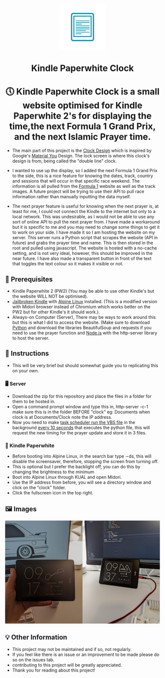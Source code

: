 <!-- markdownlint-disable-next-line -->
<p align="center">
  <img width="150" src="kindle.png" alt="Kindle Paperwhite Logo"></a>
<h1 align="center">Kindle Paperwhite Clock</h1>

<h1 align="center">🕔 Kindle Paperwhite Clock is a small website optimised for Kindle Paperwhite 2's for displaying the time,the next Formula 1 Grand Prix, and the next Islamic Prayer time.</h1>

- The main part of this project is the [Clock Design](/images/pixel-lockscreen-clock.png) which is inspired by Google's [Material You](https://material.io/blog/announcing-material-you) Design. The lock screen is where this clock's design is from, being called the "double line" clock.

- I wanted to use up the display, so I added the next Formula 1 Grand Prix to the side, this is a nice feature for knowing the dates, track, country and sessions that will occur in that specific race weekend. The information is all pulled from the [Formula 1](https://www.formula1.com/en/racing/2023.html) website as well as the track images. A future project will be trying to use their API to pull race information rather than manually inputting the data myself.

- The next prayer feature is useful for knowing when the next prayer is, at least for me, I could not connect the Kindle to the internet but only to a local network. This was undesirable, as I would not be able to use any sort of online API to pull the next prayer from. I have made a workaround but it is specific to me and you may need to change some things to get it to work on your side. I have made it so I am hosting the website on my server. This server runs a Python script that scrapes the website (API in future) and grabs the prayer time and name. This is then stored in the root and pulled using javascript. The website is hosted with a no-cache setting, and is not very ideal, however, this should be improved in the near future. I have also made a transparent button in front of the text that toggles the text colour so it makes it visible or not.




## 🔑 Prerequisites

- Kindle Paperwhite 2 (PW2) (You may be able to use other Kindle's but the website WILL NOT be optimised).
- [Jailbroken Kindle](https://www.mobileread.com/forums/showthread.php?t=346037) with [Alpine Linux](https://github.com/thomaspreece/alpine_kindle/) installed. (This is a modified version with Midori browser instead of Chromium which works better on the PW2 but for other Kindle's it should work.).
- Always-on Computer (Server), There may be ways to work around this but this is what I did to access the website. (Make sure to download [Python](https://www.python.org/) and download the libraries BeautifulSoup and requests if you need to use the prayer function and [Node.js](https://nodejs.org/en) with the http-server library to host the server.




## 📄 Instructions

- This will be very brief but should somewhat guide you to replicating this on your own.


### 🖥️ Server

- Download the zip for this repository and place the files in a folder for them to be hosted in.
- Open a command prompt window and type this in, http-server -c-1 make sure this is in the folder BEFORE "clock" eg: Documents when clock is at Documents/Clock note the IP address.
- Now you need to make [task scheduler run the VBS file](https://github.com/Crucial-hash/kindle-paperwhite-clock/blob/main/images/vbs-task-scheduler.png) in the background [every 10 seconds](https://superuser.com/questions/293445/windows-task-scheduler-schedule-task-to-run-once-every-10-seconds) that executes the python file, this will request the new timing for the prayer update and store it in 3 files.


### 📖 Kindle Paperwhite

- Before booting into Alpine Linux, in the search bar type ∼ds, this will disable the screensaver, therefore, stopping the screen from turning off.
- This is optional but I prefer the backlight off, you can do this by changing the brightness to the minimum
- Boot into Alpine Linux through KUAL and open Midori.
- Use the IP address from before, you will see a directory window and click on the "clock" folder.
- Click the fullscreen icon in the top right.




## 🖼️ Images
<img src="/images/with-prayer.jpg" width="50%"><img src="/images/without-prayer.jpg" width="50%">




## 💡 Other Information

- This project may not be maintained and if so, not regularly.
- If you feel like there is an issue or an improvement to be made please do so on the issues tab.
- contributing to this project will be greatly appreciated.
- Thank you for reading about this project!
